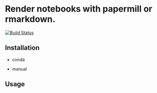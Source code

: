 # Render notebooks with papermill or rmarkdown. 

[![Build Status](https://travis-ci.com/grst/reportsrender.svg?branch=master)](https://travis-ci.com/grst/reportsrender)

## Installation

* conda

* manual


## Usage



